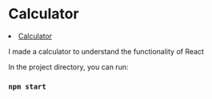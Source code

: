 # Calculator


<li><a href="https://github.com/Stefanacef/Mini-projects-react/tree/master/calculator">Calculator</a></li>
<p>I made a calculator to understand the functionality of React</p>


In the project directory, you can run:

### `npm start`

